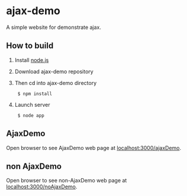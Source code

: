 # ajax-demo

A simple website for demonstrate ajax.

## How to build

1. Install [node.js](http://www.nodejs.org)

2. Download ajax-demo repository

3. Then cd into ajax-demo directory

        $ npm install

4. Launch server

        $ node app

## AjaxDemo

  Open browser to see AjaxDemo web page at [localhost:3000/ajaxDemo](http://localhost:3000/ajaxDemo).

## non AjaxDemo

  Open browser to see non-AjaxDemo web page at [localhost:3000/noAjaxDemo](http://localhost:3000/noAjaxDemo).

